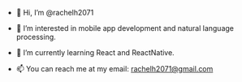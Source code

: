 - 👋 Hi, I’m @rachelh2071
- 👀 I’m interested in mobile app development and natural language processing.
- 🌱 I’m currently learning React and ReactNative.

- 📫 You can reach me at my email: rachelh2071@gmail.com

<!---
rachelh2071/rachelh2071 is a ✨ special ✨ repository because its `README.md` (this file) appears on your GitHub profile.
You can click the Preview link to take a look at your changes.
--->
